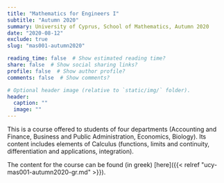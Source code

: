```yaml
---
title: "Mathematics for Engineers I"
subtitle: "Autumn 2020"
summary: University of Cyprus, School of Mathematics, Autumn 2020
date: "2020-08-12"
exclude: true
slug: "mas001-autumn2020"

reading_time: false  # Show estimated reading time?
share: false  # Show social sharing links?
profile: false  # Show author profile?
comments: false  # Show comments?

# Optional header image (relative to `static/img/` folder).
header:
  caption: ""
  image: ""
---
```


This is a course offered to students of four departments (Accounting and Finance, Business and Public Administration, Economics, Biology). Its content includes elements of Calculus (functions, limits and continuity, differentiation and applications, integration).

The content for the course can be found (in greek) [here]({{< relref "ucy-mas001-autumn2020-gr.md" >}}).

